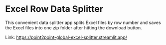 # Excel Row Data Splitter
This convenient data splitter app splits Excel files by row number and saves the Excel files into one zip folder after hitting the download button.

Link: https://point2point-global-excel-splitter.streamlit.app/
